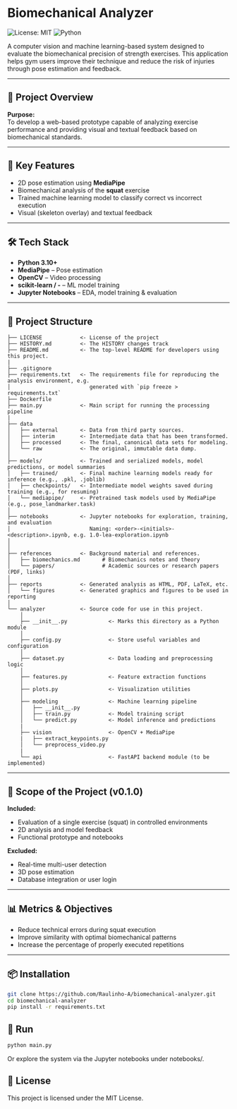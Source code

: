 # Biomechanical Analyzer

![License: MIT](https://img.shields.io/badge/License-MIT-yellow.svg)
![Python](https://img.shields.io/badge/python-3.10%2B-blue)

A computer vision and machine learning-based system designed to evaluate the biomechanical precision of strength exercises. This application helps gym users improve their technique and reduce the risk of injuries through pose estimation and feedback.

---

## 🚀 Project Overview

**Purpose:**  
To develop a web-based prototype capable of analyzing exercise performance and providing visual and textual feedback based on biomechanical standards.

---

## 🧠 Key Features

- 2D pose estimation using **MediaPipe**
- Biomechanical analysis of the **squat** exercise
- Trained machine learning model to classify correct vs incorrect execution
- Visual (skeleton overlay) and textual feedback

---

## 🛠 Tech Stack

- **Python 3.10+**
- **MediaPipe** – Pose estimation
- **OpenCV** – Video processing
- **scikit-learn / -** – ML model training
- **Jupyter Notebooks** – EDA, model training & evaluation

---

## 📁 Project Structure

```
├── LICENSE            <- License of the project
├── HISTORY.md         <- The HISTORY changes track
├── README.md          <- The top-level README for developers using this project.
|
├── .gitignore
├── requirements.txt   <- The requirements file for reproducing the analysis environment, e.g.
│                         generated with `pip freeze > requirements.txt`
├── Dockerfile
├── main.py            <- Main script for running the processing pipeline
|
├── data
│   ├── external       <- Data from third party sources.
│   ├── interim        <- Intermediate data that has been transformed.
│   ├── processed      <- The final, canonical data sets for modeling.
│   └── raw            <- The original, immutable data dump.
│
├── models/            <- Trained and serialized models, model predictions, or model summaries
│   ├── trained/       <- Final machine learning models ready for inference (e.g., .pkl, .joblib)
│   ├── checkpoints/   <- Intermediate model weights saved during training (e.g., for resuming)
│   └── mediapipe/     <- Pretrained task models used by MediaPipe (e.g., pose_landmarker.task)
│
├── notebooks          <- Jupyter notebooks for exploration, training, and evaluation
│                         Naming: <order>-<initials>-<description>.ipynb, e.g. 1.0-lea-exploration.ipynb
│
│
├── references         <- Background material and references.
│   ├── biomechanics.md       # Biomechanics notes and theory
│   └── papers/               # Academic sources or research papers (PDF, links)
│
├── reports            <- Generated analysis as HTML, PDF, LaTeX, etc.
│   └── figures        <- Generated graphics and figures to be used in reporting
│
└── analyzer           <- Source code for use in this project.
    │
    ├── __init__.py             <- Marks this directory as a Python module
    │
    ├── config.py               <- Store useful variables and configuration
    │
    ├── dataset.py              <- Data loading and preprocessing logic
    │
    ├── features.py             <- Feature extraction functions
    │
    ├── plots.py                <- Visualization utilities
    │
    ├── modeling                <- Machine learning pipeline 
    │   ├── __init__.py 
    │   ├── train.py            <- Model training script
    │   └── predict.py          <- Model inference and predictions
    |
    ├── vision                  <- OpenCV + MediaPipe
    |   ├── extract_keypoints.py
    │   └── preprocess_video.py
    |
    └── api                     <- FastAPI backend module (to be implemented)
```

---

## 🚧 Scope of the Project (v0.1.0)

**Included:**
- Evaluation of a single exercise (squat) in controlled environments
- 2D analysis and model feedback
- Functional prototype and notebooks

**Excluded:**
- Real-time multi-user detection
- 3D pose estimation
- Database integration or user login

---

## 📊 Metrics & Objectives

- Reduce technical errors during squat execution
- Improve similarity with optimal biomechanical patterns
- Increase the percentage of properly executed repetitions

---

## 📦 Installation

```bash
git clone https://github.com/Raulinho-A/biomechanical-analyzer.git
cd biomechanical-analyzer
pip install -r requirements.txt
```

## 🧪 Run
```bash
python main.py
```
Or explore the system via the Jupyter notebooks under notebooks/.

## 📄 License
This project is licensed under the MIT License.

